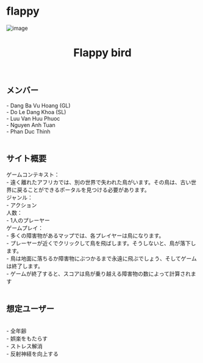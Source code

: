 # flappy

![image](https://user-images.githubusercontent.com/91477215/178225502-853c4f8a-7a6c-47f7-9280-67486ecfef42.png)

<h1 style="text-align:center">Flappy bird</h1>
<br>
<h2>メンバー</h2>
- Dang Ba Vu Hoang (GL)<br>
- Do Le Dang Khoa (SL)<br>
- Luu Van Huu Phuoc<br>
- Nguyen Anh Tuan<br>
- Phan Duc Thinh<br>
<br>
<h2>サイト概要</h2>
ゲームコンテキスト：<br>
- 遠く離れたアフリカでは、別の世界で失われた鳥がいます。その鳥は、古い世界に戻ることができるポータルを見つける必要があります。<br>
ジャンル：<br>
- アクション<br>
人数：<br>
- 1人のプレーヤー<br>
ゲームプレイ：<br>
- 多くの障害物があるマップでは、各プレイヤーは鳥になります。<br>
- プレーヤーが近くでクリックして鳥を飛ばします。そうしないと、鳥が落下します。<br>
- 鳥は地面に落ちるか障害物にぶつかるまで永遠に飛ぶでしょう、そしてゲームは終了します。<br>
- ゲームが終了すると、スコアは鳥が乗り越える障害物の数によって計算されます<br>
<br>
<h2>想定ユーザー</h2><br>
- 全年齢<br>
- 娯楽をもたらす<br>
- ストレス解消<br>
- 反射神経を向上する<br>

